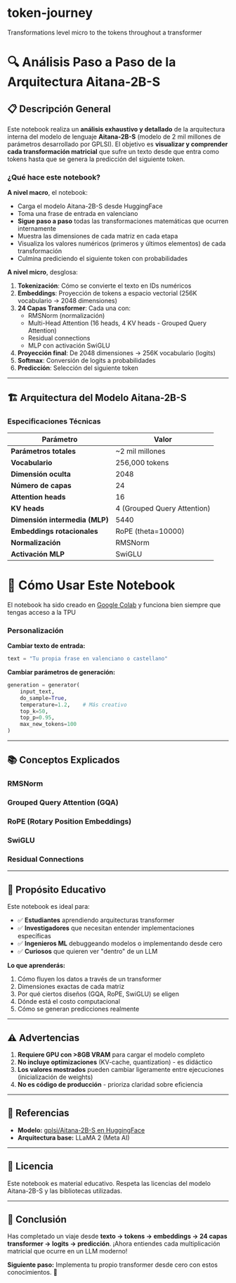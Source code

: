 # token-journey
Transformations level micro to the tokens throughout a transformer

# 🔍 Análisis Paso a Paso de la Arquitectura Aitana-2B-S

## 📋 Descripción General

Este notebook realiza un **análisis exhaustivo y detallado** de la arquitectura interna del modelo de lenguaje **Aitana-2B-S** (modelo de 2 mil millones de parámetros desarrollado por GPLSI). El objetivo es **visualizar y comprender cada transformación matricial** que sufre un texto desde que entra como tokens hasta que se genera la predicción del siguiente token.

### ¿Qué hace este notebook?

**A nivel macro**, el notebook:
- Carga el modelo Aitana-2B-S desde HuggingFace
- Toma una frase de entrada en valenciano
- **Sigue paso a paso** todas las transformaciones matemáticas que ocurren internamente
- Muestra las dimensiones de cada matriz en cada etapa
- Visualiza los valores numéricos (primeros y últimos elementos) de cada transformación
- Culmina prediciendo el siguiente token con probabilidades

**A nivel micro**, desglosa:
1. **Tokenización**: Cómo se convierte el texto en IDs numéricos
2. **Embeddings**: Proyección de tokens a espacio vectorial (256K vocabulario → 2048 dimensiones)
3. **24 Capas Transformer**: Cada una con:
   - RMSNorm (normalización)
   - Multi-Head Attention (16 heads, 4 KV heads - Grouped Query Attention)
   - Residual connections
   - MLP con activación SwiGLU
4. **Proyección final**: De 2048 dimensiones → 256K vocabulario (logits)
5. **Softmax**: Conversión de logits a probabilidades
6. **Predicción**: Selección del siguiente token

---

## 🏗️ Arquitectura del Modelo Aitana-2B-S

### Especificaciones Técnicas

| Parámetro | Valor |
|-----------|-------|
| **Parámetros totales** | ~2 mil millones |
| **Vocabulario** | 256,000 tokens |
| **Dimensión oculta** | 2048 |
| **Número de capas** | 24 |
| **Attention heads** | 16 |
| **KV heads** | 4 (Grouped Query Attention) |
| **Dimensión intermedia (MLP)** | 5440 |
| **Embeddings rotacionales** | RoPE (theta=10000) |
| **Normalización** | RMSNorm |
| **Activación MLP** | SwiGLU |

# 🚀 Cómo Usar Este Notebook
El notebook ha sido creado en [Google Colab](https://colab.research.google.com/) y funciona bien siempre que tengas acceso a la TPU

### Personalización

**Cambiar texto de entrada:**
```python
text = "Tu propia frase en valenciano o castellano"
```

**Cambiar parámetros de generación:**
```python
generation = generator(
    input_text,
    do_sample=True,
    temperature=1.2,    # Más creativo
    top_k=50,
    top_p=0.95,
    max_new_tokens=100
)
```

---

## 📚 Conceptos Explicados

### RMSNorm
### Grouped Query Attention (GQA)
### RoPE (Rotary Position Embeddings)
### SwiGLU
### Residual Connections

---

## 🎯 Propósito Educativo

Este notebook es ideal para:
- ✅ **Estudiantes** aprendiendo arquitecturas transformer
- ✅ **Investigadores** que necesitan entender implementaciones específicas
- ✅ **Ingenieros ML** debuggeando modelos o implementando desde cero
- ✅ **Curiosos** que quieren ver "dentro" de un LLM

**Lo que aprenderás:**
1. Cómo fluyen los datos a través de un transformer
2. Dimensiones exactas de cada matriz
3. Por qué ciertos diseños (GQA, RoPE, SwiGLU) se eligen
4. Dónde está el costo computacional
5. Cómo se generan predicciones realmente

---

## ⚠️ Advertencias

1. **Requiere GPU con >8GB VRAM** para cargar el modelo completo
2. **No incluye optimizaciones** (KV-cache, quantization) - es didáctico
3. **Los valores mostrados** pueden cambiar ligeramente entre ejecuciones (inicialización de weights)
4. **No es código de producción** - prioriza claridad sobre eficiencia

---

## 📖 Referencias

- **Modelo:** [gplsi/Aitana-2B-S en HuggingFace](https://huggingface.co/gplsi/Aitana-2B-S)
- **Arquitectura base:** LLaMA 2 (Meta AI)

---

## 📝 Licencia

Este notebook es material educativo. Respeta las licencias del modelo Aitana-2B-S y las bibliotecas utilizadas.

---

## 🎉 Conclusión

Has completado un viaje desde **texto → tokens → embeddings → 24 capas transformer → logits → predicción**. ¡Ahora entiendes cada multiplicación matricial que ocurre en un LLM moderno!

**Siguiente paso:** Implementa tu propio transformer desde cero con estos conocimientos. 🚀
